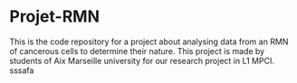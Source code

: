 # Projet-RMN
This is the code repository for a project about analysing data from an RMN of cancerous cells to determine their nature.
This project is made by students of Aix Marseille university for our research project in L1 MPCI.
sssafa